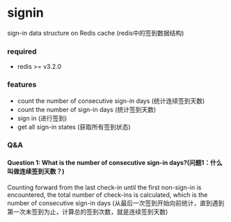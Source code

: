 # signin

sign-in data structure on Redis cache (redis中的签到数据结构)

### required

- redis >= v3.2.0

### features

- count the number of consecutive sign-in days (统计连续签到天数)
- count the number of sign-in days (统计签到天数)
- sign in (进行签到)
- get all sign-in states (获取所有签到状态)

### Q&A

#### Question 1: What is the number of consecutive sign-in days?(问题1：什么叫做连续签到天数？)

Counting forward from the last check-in until the first non-sign-in is encountered, the total number of check-ins is calculated, which is the number of consecutive sign-in days (从最后一次签到开始向前统计，直到遇到第一次未签到为止，计算总的签到次数，就是连续签到天数)
